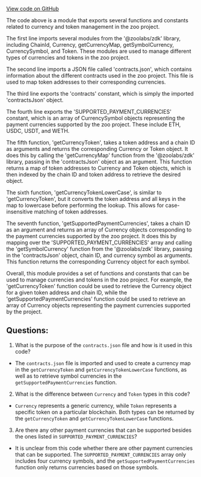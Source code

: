 [View code on GitHub](zoo-labs/zoo/blob/master/core/src/config/currencies.ts)

The code above is a module that exports several functions and constants related to currency and token management in the zoo project. 

The first line imports several modules from the '@zoolabs/zdk' library, including ChainId, Currency, getCurrencyMap, getSymbolCurrency, CurrencySymbol, and Token. These modules are used to manage different types of currencies and tokens in the zoo project.

The second line imports a JSON file called 'contracts.json', which contains information about the different contracts used in the zoo project. This file is used to map token addresses to their corresponding currencies.

The third line exports the 'contracts' constant, which is simply the imported 'contractsJson' object.

The fourth line exports the 'SUPPORTED_PAYMENT_CURRENCIES' constant, which is an array of CurrencySymbol objects representing the payment currencies supported by the zoo project. These include ETH, USDC, USDT, and WETH.

The fifth function, 'getCurrencyToken', takes a token address and a chain ID as arguments and returns the corresponding Currency or Token object. It does this by calling the 'getCurrencyMap' function from the '@zoolabs/zdk' library, passing in the 'contractsJson' object as an argument. This function returns a map of token addresses to Currency and Token objects, which is then indexed by the chain ID and token address to retrieve the desired object.

The sixth function, 'getCurrencyTokenLowerCase', is similar to 'getCurrencyToken', but it converts the token address and all keys in the map to lowercase before performing the lookup. This allows for case-insensitive matching of token addresses.

The seventh function, 'getSupportedPaymentCurrencies', takes a chain ID as an argument and returns an array of Currency objects corresponding to the payment currencies supported by the zoo project. It does this by mapping over the 'SUPPORTED_PAYMENT_CURRENCIES' array and calling the 'getSymbolCurrency' function from the '@zoolabs/zdk' library, passing in the 'contractsJson' object, chain ID, and currency symbol as arguments. This function returns the corresponding Currency object for each symbol.

Overall, this module provides a set of functions and constants that can be used to manage currencies and tokens in the zoo project. For example, the 'getCurrencyToken' function could be used to retrieve the Currency object for a given token address and chain ID, while the 'getSupportedPaymentCurrencies' function could be used to retrieve an array of Currency objects representing the payment currencies supported by the project.
## Questions: 
 1. What is the purpose of the `contracts.json` file and how is it used in this code?
- The `contracts.json` file is imported and used to create a currency map in the `getCurrencyToken` and `getCurrencyTokenLowerCase` functions, as well as to retrieve symbol currencies in the `getSupportedPaymentCurrencies` function.

2. What is the difference between `Currency` and `Token` types in this code?
- `Currency` represents a generic currency, while `Token` represents a specific token on a particular blockchain. Both types can be returned by the `getCurrencyToken` and `getCurrencyTokenLowerCase` functions.

3. Are there any other payment currencies that can be supported besides the ones listed in `SUPPORTED_PAYMENT_CURRENCIES`?
- It is unclear from this code whether there are other payment currencies that can be supported. The `SUPPORTED_PAYMENT_CURRENCIES` array only includes four currency symbols, and the `getSupportedPaymentCurrencies` function only returns currencies based on those symbols.